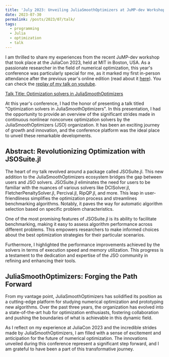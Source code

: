 ```yaml
---
title: 'July 2023: Unveiling JuliaSmoothOptimizers at JuMP-dev Workshop, JuliaCon 2023'
date: 2023-07-30
permalink: /posts/2023/07/talk/
tags:
  - programming
  - Julia
  - optimization
  - talk
---
```


I am thrilled to share my experiences from the recent JuMP-dev workshop that took place at the JuliaCon 2023, held at MIT in Boston, USA.
As a passionate researcher in the field of numerical optimization, this year's conference was particularly special for me, as it marked my first in-person attendance after the previous year's online edition (read about it [here](https://tmigot.github.io/posts/2022/07/talk/)).
You can check the [replay of my talk on youtube](https://www.youtube.com/watch?v=DsC_gb9MFMs&t=16143s).

[Talk Title: Optimization solvers in JuliaSmoothOptimizers](https://pretalx.com/juliacon2023/talk/HQSUYM/)

At this year's conference, I had the honor of presenting a talk titled "Optimization solvers in JuliaSmoothOptimizers".
In this presentation, I had the opportunity to provide an overview of the significant strides made in continuous nonlinear nonconvex optimization solvers by the JuliaSmoothOptimizers (JSO) organization.
It has been an exciting journey of growth and innovation, and the conference platform was the ideal place to unveil these remarkable developments.

## Abstract: Revolutionizing Optimization with JSOSuite.jl

The heart of my talk revolved around a package called JSOSuite.jl.
This new addition to the JuliaSmoothOptimizers ecosystem bridges the gap between users and JSO solvers.
JSOSuite.jl eliminates the need for users to be familiar with the nuances of various solvers like DCISolver.jl, FletcherPenaltySolver.jl, Percival.jl, RipQP.jl, and more. This leap in user-friendliness simplifies the optimization process and streamlines benchmarking algorithms. Notably, it paves the way for automatic algorithm selection based on specific problem characteristics.

One of the most promising features of JSOSuite.jl is its ability to facilitate benchmarking, making it easy to assess algorithm performance across different problems.
This empowers researchers to make informed choices about the best optimization strategies for their particular scenarios.

Furthermore, I highlighted the performance improvements achieved by the solvers in terms of execution speed and memory utilization. This progress is a testament to the dedication and expertise of the JSO community in refining and enhancing their tools.

## JuliaSmoothOptimizers: Forging the Path Forward

From my vantage point, JuliaSmoothOptimizers has solidified its position as a cutting-edge platform for studying numerical optimization and prototyping new algorithms. Over the past three years, the organization has evolved into a state-of-the-art hub for optimization enthusiasts, fostering collaboration and pushing the boundaries of what is achievable in this dynamic field.

As I reflect on my experience at JuliaCon 2023 and the incredible strides made by JuliaSmoothOptimizers, I am filled with a sense of excitement and anticipation for the future of numerical optimization. The innovations unveiled during this conference represent a significant step forward, and I am grateful to have been a part of this transformative journey.
